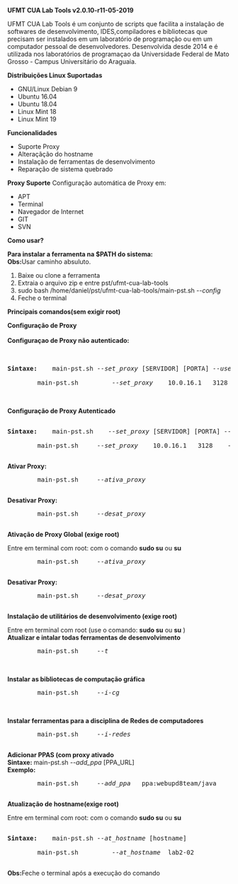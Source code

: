 **UFMT CUA Lab Tools v2.0.10-r11-05-2019**
<p>
	UFMT CUA Lab Tools é um  conjunto de scripts que facilita a instalação de softwares de desenvolvimento, IDES,compiladores e bibliotecas que precisam ser instalados em um laboratório de programação ou em um computador pessoal de desenvolvedores.
	Desenvolvida desde 2014 e é utilizada nos laboratórios de programaçao da Universidade Federal de Mato Grosso - Campus Universitário do Araguaia.
</p>

**Distribuições Linux Suportadas**
<ul>
	<li>GNU/Linux Debian 9</li>
	<li>Ubuntu 16.04</li>
	<li>Ubuntu 18.04</li>
	<li>Linux Mint 18</li>
	<li>Linux Mint 19</li>
</ul>

**Funcionalidades**
<p>
	<ul>
		<li>Suporte Proxy</li>
		<li>Alteraçãção do hostname</li>
		<li>Instalação de ferramentas de desenvolvimento</li>
		<li>Reparação de sistema quebrado</li>
	</ul>
</p>

**Proxy Suporte**
Configuração automática de Proxy em:
<ul>
	<li>APT</li>
	<li>Terminal</li>
	<li>Navegador de Internet</li>
	<li>GIT</li>
	<li>SVN</li>
</ul>

**Como usar?**
<p>
	<strong>Para instalar a ferramenta na $PATH do sistema:</strong>
	<br><strong>Obs:</strong>Usar caminho absuluto.</br>
	<ol>
		<li>Baixe ou clone a ferramenta</li>
		<li>Extraia o arquivo zip e entre pst/ufmt-cua-lab-tools</li>
		<li>sudo bash /home/daniel/pst/ufmt-cua-lab-tools/main-pst.sh <em>--config</em></li>
		<li> Feche o terminal</li>
	</ol>
</p>

**Principais comandos(sem exigir root)**
<p>
	<strong>Configuração de Proxy </strong>
	<br><br><strong>Configuraçao de Proxy não autenticado:</strong></br></br>
	<pre>
		<br><strong>Sintaxe:	</strong>main-pst.sh <em>--set_proxy</em> [SERVIDOR] [PORTA] <em>--use-login</em> [FLAG_LOGIN]</br>
		main-pst.sh 	<em>	--set_proxy</em>	10.0.16.1 	3128 	<em>--use-login</em> 	0
	</pre>
	<br><strong>Configuração  de Proxy Autenticado</strong></br>
	<pre>
		<br><strong>Sintaxe:	</strong>main-pst.sh 	<em>--set_proxy</em> [SERVIDOR] [PORTA] <em>--use-login</em> [FLAG_LOGIN] [USUARIO] [SENHA]</br>
		main-pst.sh 	<em>--set_proxy</em>	10.0.16.1 	3128 	<em>--use-login</em> 	1 user	password
	</pre>
</p>

<p>
	<strong>Ativar Proxy:</strong>
	<pre>
		main-pst.sh 	<em>--ativa_proxy</em>
	</pre>
	<strong>Desativar Proxy:</strong>
	<pre>
		main-pst.sh 	<em>--desat_proxy</em>
	</pre>
</p>

**Ativação de Proxy Global (exige root)**
<p>
	Entre em terminal com root: com o comando <strong>sudo su</strong> ou <strong>su</strong>
	<pre>
		main-pst.sh 	<em>--ativa_proxy</em>
	</pre>
	<strong>Desativar Proxy:</strong>
	<pre>
		main-pst.sh 	<em>--desat_proxy</em>
	</pre>
</p>

**Instalação de utilitários de desenvolvimento (exige root)**
<p>
	Entre em terminal com root (use o comando: <strong>sudo su</strong> ou <strong>su</strong> )
	<br><strong>Atualizar e intalar todas  ferramentas de desenvolvimento</strong></br>
	<pre>
		main-pst.sh 	<em>--t</em>
	</pre>
	<br><strong>Instalar as bibliotecas de computação gráfica</strong></br>
	<pre>
		main-pst.sh 	<em>--i-cg</em>
	</pre>
	<br><strong>Instalar ferramentas para a disciplina de Redes de computadores</strong></br>
	<pre>
		main-pst.sh 	<em>--i-redes</em>
	</pre>
	<strong> Adicionar PPAS (com proxy ativado</strong>
	<br><strong>Sintaxe:	</strong>main-pst.sh <em>--add_ppa</em> [PPA_URL]</br>
	<strong>Exemplo:</strong>
	<pre>
		main-pst.sh 	<em>--add_ppa</em>	 ppa:webupd8team/java
	</pre>
</p>

**Atualização de hostname(exige root)**
<p>
	Entre em terminal com root: com o comando <strong>sudo su</strong> ou <strong>su</strong>
	<pre>
		<br><strong>Sintaxe:	</strong>main-pst.sh <em>--at_hostname</em> [hostname]</br>
		main-pst.sh 	<em>	--at_hostname</em>	lab2-02 
	</pre>
	<strong>Obs:</strong>Feche o terminal após a execução do comando
</p>